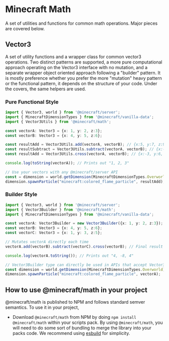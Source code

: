 # Minecraft Math

A set of utilities and functions for common math operations. Major pieces are covered below.

## Vector3

A set of utility functions and a wrapper class for common vector3 operations. Two distinct patterns are supported, a more pure computational approach operating on the Vector3 interface with no mutation, and a separate wrapper object oriented approach following a "builder" pattern. It is mostly preference whether you prefer the more "mutation" heavy pattern or the functional pattern, it depends on the structure of your code. Under the covers, the same helpers are used.

### Pure Functional Style

```ts
import { Vector3, world } from '@minecraft/server';
import { MinecraftDimensionTypes } from '@minecraft/vanilla-data';
import { Vector3Utils } from '@minecraft/math';

const vectorA: Vector3 = {x: 1, y: 2, z:3};
const vectorB: Vector3 = {x: 4, y: 5, z:6};

const resultAdd = Vector3Utils.add(vectorA, vectorB); // {x:5, y:7, z:9}
const resultSubtract = Vector3Utils.subtract(vectorA, vectorB); // {x:-3, y:-3, z:-3}
const resultAdd = Vector3Utils.cross(vectorA, vectorB); // {x:-3, y:6, z:-3}

console.log(toString(vectorA)); // Prints out "1, 2, 3"

// Use your vectors with any @minecraft/server API
const = dimension = world.getDimension(MinecraftDimensionTypes.Overworld);
dimension.spawnParticle("minecraft:colored_flame_particle", resultAdd);
```

### Builder Style

```ts
import { Vector3, world } from '@minecraft/server';
import { Vector3Builder } from '@minecraft/math';
import { MinecraftDimensionTypes } from '@minecraft/vanilla-data';

const vectorA: Vector3Builder = new Vector3Builder({x: 1, y: 2, z:3});
const vectorB: Vector3 = {x: 4, y: 5, z:6};
const vectorC: Vector3 = {x: 1, y: 3, z:5};

// Mutates vectorA directly each time
vectorA.add(vectorB).subtract(vectorC).cross(vectorB); // Final result {x:4, y:-8, z:4}

console.log(vectorA.toString()); // Prints out "4, -8, 4"

// Vector3Builder type can directly be used in APIs that accept Vector3
const dimension = world.getDimension(MinecraftDimensionTypes.Overworld);
dimension.spawnParticle("minecraft:colored_flame_particle", vectorA);
```

## How to use @minecraft/math in your project

@minecraft/math is published to NPM and follows standard semver semantics. To use it in your project,

- Download `@minecraft/math` from NPM by doing `npm install @minecraft/math` within your scripts pack. By using `@minecraft/math`, you will need to do some sort of bundling to merge the library into your packs code. We recommend using [esbuild](https://esbuild.github.io/getting-started/#your-first-bundle) for simplicity.
